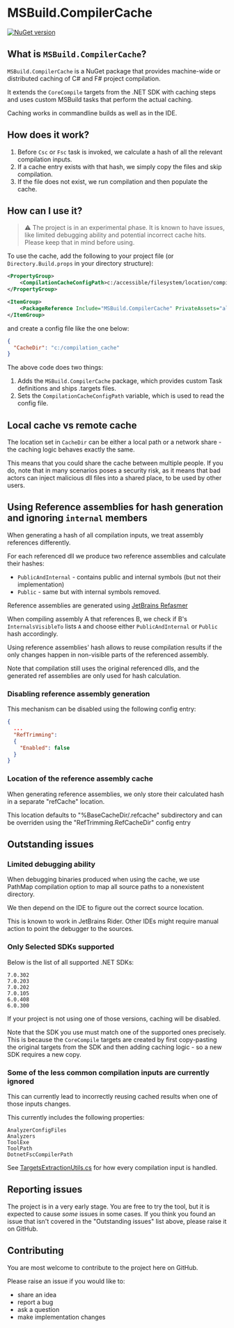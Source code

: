﻿# MSBuild.CompilerCache

[![NuGet version](https://img.shields.io/nuget/v/MSBuild.CompilerCache.svg)](https://www.nuget.org/packages/MSBuild.CompilerCache/)

## What is `MSBuild.CompilerCache`?
`MSBuild.CompilerCache` is a NuGet package that provides machine-wide or distributed caching of C# and F# project compilation.

It extends the `CoreCompile` targets from the .NET SDK with caching steps and uses custom MSBuild tasks that perform the actual caching.

Caching works in commandline builds as well as in the IDE.

## How does it work?
1. Before `Csc` or `Fsc` task is invoked, we calculate a hash of all the relevant compilation inputs.
2. If a cache entry exists with that hash, we simply copy the files and skip compilation.
3. If the file does not exist, we run compilation and then populate the cache.

## How can I use it?
> :warning: The project is in an experimental phase. It is known to have issues, like limited debugging ability and potential incorrect cache hits. Please keep that in mind before using.

To use the cache, add the following to your project file (or `Directory.Build.props` in your directory structure):
```xml
<PropertyGroup>
    <CompilationCacheConfigPath>c:/accessible/filesystem/location/compilation_cache_config.json</CompilationCacheConfigPath>
</PropertyGroup>

<ItemGroup>
    <PackageReference Include="MSBuild.CompilerCache" PrivateAssets="all" />
</ItemGroup>
```
and create a config file like the one below:

```json
{
  "CacheDir": "c:/compilation_cache"
}
```

The above code does two things:
1. Adds the `MSBuild.CompilerCache` package, which provides custom Task definitions and ships .targets files.
2. Sets the `CompilationCacheConfigPath` variable, which is used to read the config file.

## Local cache vs remote cache
The location set in `CacheDir` can be either a local path or a network share - the caching logic behaves exactly the same.

This means that you could share the cache between multiple people.
If you do, note that in many scenarios poses a security risk, as it means that bad actors can inject malicious dll files into a shared place, to be used by other users.

## Using Reference assemblies for hash generation and ignoring `internal` members
When generating a hash of all compilation inputs,
we treat assembly references differently.

For each referenced dll we produce two reference assemblies and calculate their hashes:
- `PublicAndInternal` - contains public and internal symbols (but not their implementation)
- `Public` - same but with internal symbols removed.

Reference assemblies are generated using [JetBrains Refasmer](https://github.com/JetBrains/Refasmer/)

When compiling assembly A that references B, we check if B's `InternalsVisibleTo` lists `A` and choose either `PublicAndInternal` or `Public` hash accordingly.

Using reference assemblies' hash allows to reuse compilation results if the only changes happen in non-visible parts of the referenced assembly.

Note that compilation still uses the original referenced dlls, and the generated ref assemblies are only used for hash calculation.

### Disabling reference assembly generation
This mechanism can be disabled using the following config entry:
```json
{
  ...
  "RefTrimming":
  {
    "Enabled": false
  }
}
```
### Location of the reference assembly cache
When generating reference assemblies, we only store their calculated hash in a separate "refCache" location.

This location defaults to "%BaseCacheDir/.refcache" subdirectory and can be overriden using the "RefTrimming.RefCacheDir" config entry

## Outstanding issues
### Limited debugging ability
When debugging binaries produced when using the cache,
we use PathMap compilation option to map all source paths to a nonexistent directory.

We then depend on the IDE to figure out the correct source location.

This is known to work in JetBrains Rider.
Other IDEs might require manual action to point the debugger to the sources.

### Only Selected SDKs supported
Below is the list of all supported .NET SDKs:
```
7.0.302
7.0.203
7.0.202
7.0.105
6.0.408
6.0.300
```

If your project is not using one of those versions, caching will be disabled.

Note that the SDK you use must match one of the supported ones precisely.
This is because the `CoreCompile` targets are created by first copy-pasting the original targets from the SDK and then adding caching logic - so a new SDK requires a new copy.

### Some of the less common compilation inputs are currently ignored
This can currently lead to incorrectly reusing cached results when one of those inputs changes.

This currently includes the following properties:
```
AnalyzerConfigFiles
Analyzers
ToolExe
ToolPath
DotnetFscCompilerPath
```

See [TargetsExtractionUtils.cs](https://github.com/safesparrow/MSBuild.CompilerCache/blob/main/MSBuild.CompilerCache/TargetsExtractionUtils.cs#L9) for how every compilation input is handled.

## Reporting issues
The project is in a very early stage. You are free to try the tool, but it is expected to cause _some_ issues in some cases.
If you think you found an issue that isn't covered in the "Outstanding issues" list above, please raise it on GitHub.

## Contributing
You are most welcome to contribute to the project here on GitHub.

Please raise an issue if you would like to:
- share an idea
- report a bug
- ask a question
- make implementation changes
